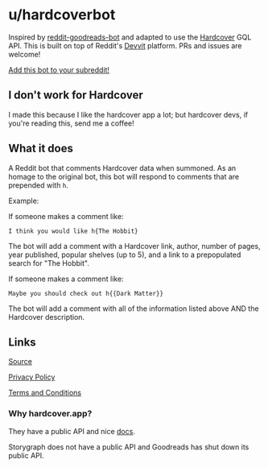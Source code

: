 # u/hardcoverbot

Inspired by [reddit-goodreads-bot](https://github.com/rodohanna/reddit-goodreads-bot) and adapted to use the [Hardcover](https://hardcover.app/) GQL API. This is built on top of Reddit's [Devvit](https://developers.reddit.com/docs/) platform. PRs and issues are welcome!

[Add this bot to your subreddit!](https://developers.reddit.com/apps/hardcoverbot)

## I don't work for Hardcover

I made this because I like the hardcover app a lot; but hardcover devs, if you're reading this, send me a coffee!

## What it does

A Reddit bot that comments Hardcover data when summoned.
As an homage to the original bot, this bot will respond to comments that are prepended with `h`.

Example:

If someone makes a comment like:

`I think you would like h{The Hobbit}`

The bot will add a comment with a Hardcover link, author, number of pages, year published, popular shelves (up to 5), and a link to a prepopulated search for "The Hobbit".

If someone makes a comment like:

`Maybe you should check out h{{Dark Matter}}`

The bot will add a comment with all of the information listed above AND the Hardcover description.

## Links

[Source](https://github.com/xtina/unofficial-hardcover-reddit-bot/tree/main)

[Privacy Policy](https://github.com/xtina/unofficial-hardcover-reddit-bot/blob/main/PRIVACY.md)

[Terms and Conditions](https://github.com/xtina/unofficial-hardcover-reddit-bot/blob/main/TERMS.md)

### Why hardcover.app?

They have a public API and nice [docs](https://docs.hardcover.app/api/getting-started/).

Storygraph does not have a public API and Goodreads has shut down its public API.
